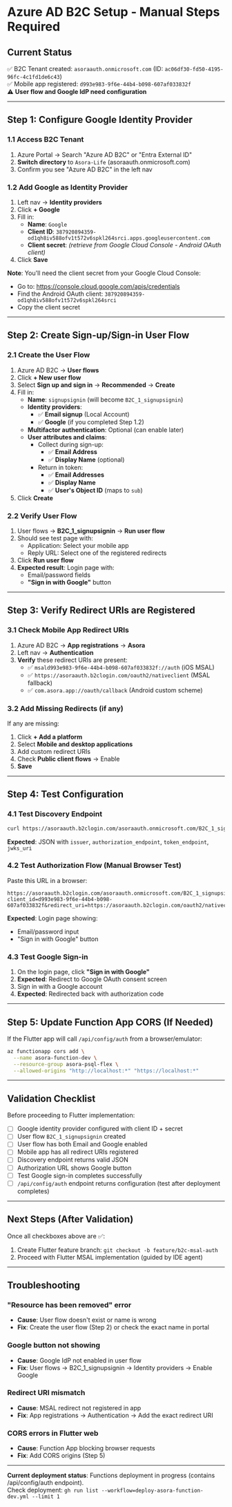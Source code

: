 # Azure AD B2C Setup - Manual Steps Required

## Current Status
✅ B2C Tenant created: `asoraauth.onmicrosoft.com` (ID: `ac06df30-fd50-4195-96fc-4c1fd1de6c43`)  
✅ Mobile app registered: `d993e983-9f6e-44b4-b098-607af033832f`  
⚠️ **User flow and Google IdP need configuration**

---

## Step 1: Configure Google Identity Provider

### 1.1 Access B2C Tenant
1. Azure Portal → Search "Azure AD B2C" or "Entra External ID"
2. **Switch directory** to `Asora-Life` (asoraauth.onmicrosoft.com)
3. Confirm you see "Azure AD B2C" in the left nav

### 1.2 Add Google as Identity Provider
1. Left nav → **Identity providers**
2. Click **+ Google**
3. Fill in:
   - **Name**: `Google`
   - **Client ID**: `387920894359-od1qh8iv588ofv1t572v6spkl264srci.apps.googleusercontent.com`
   - **Client secret**: *(retrieve from Google Cloud Console - Android OAuth client)*
4. Click **Save**

**Note**: You'll need the client secret from your Google Cloud Console:
- Go to: https://console.cloud.google.com/apis/credentials
- Find the Android OAuth client: `387920894359-od1qh8iv588ofv1t572v6spkl264srci`
- Copy the client secret

---

## Step 2: Create Sign-up/Sign-in User Flow

### 2.1 Create the User Flow
1. Azure AD B2C → **User flows**
2. Click **+ New user flow**
3. Select **Sign up and sign in** → **Recommended** → **Create**
4. Fill in:
   - **Name**: `signupsignin` (will become `B2C_1_signupsignin`)
   - **Identity providers**:
     - ✅ **Email signup** (Local Account)
     - ✅ **Google** (if you completed Step 1.2)
   - **Multifactor authentication**: Optional (can enable later)
   - **User attributes and claims**:
     - Collect during sign-up:
       - ✅ **Email Address**
       - ✅ **Display Name** (optional)
     - Return in token:
       - ✅ **Email Addresses**
       - ✅ **Display Name**
       - ✅ **User's Object ID** (maps to `sub`)
5. Click **Create**

### 2.2 Verify User Flow
1. User flows → **B2C_1_signupsignin** → **Run user flow**
2. Should see test page with:
   - Application: Select your mobile app
   - Reply URL: Select one of the registered redirects
3. Click **Run user flow**
4. **Expected result**: Login page with:
   - Email/password fields
   - **"Sign in with Google"** button

---

## Step 3: Verify Redirect URIs are Registered

### 3.1 Check Mobile App Redirect URIs
1. Azure AD B2C → **App registrations** → **Asora**
2. Left nav → **Authentication**
3. **Verify** these redirect URIs are present:
   - ✅ `msald993e983-9f6e-44b4-b098-607af033832f://auth` (iOS MSAL)
   - ✅ `https://asoraauth.b2clogin.com/oauth2/nativeclient` (MSAL fallback)
   - ✅ `com.asora.app://oauth/callback` (Android custom scheme)

### 3.2 Add Missing Redirects (if any)
If any are missing:
1. Click **+ Add a platform**
2. Select **Mobile and desktop applications**
3. Add custom redirect URIs
4. Check **Public client flows** → Enable
5. **Save**

---

## Step 4: Test Configuration

### 4.1 Test Discovery Endpoint
```bash
curl https://asoraauth.b2clogin.com/asoraauth.onmicrosoft.com/B2C_1_signupsignin/v2.0/.well-known/openid-configuration
```

**Expected**: JSON with `issuer`, `authorization_endpoint`, `token_endpoint`, `jwks_uri`

### 4.2 Test Authorization Flow (Manual Browser Test)
Paste this URL in a browser:
```
https://asoraauth.b2clogin.com/asoraauth.onmicrosoft.com/B2C_1_signupsignin/oauth2/v2.0/authorize?client_id=d993e983-9f6e-44b4-b098-607af033832f&redirect_uri=https://asoraauth.b2clogin.com/oauth2/nativeclient&response_type=code&scope=openid%20offline_access&p=B2C_1_signupsignin&prompt=select_account
```

**Expected**: Login page showing:
- Email/password input
- "Sign in with Google" button

### 4.3 Test Google Sign-in
1. On the login page, click **"Sign in with Google"**
2. **Expected**: Redirect to Google OAuth consent screen
3. Sign in with a Google account
4. **Expected**: Redirected back with authorization code

---

## Step 5: Update Function App CORS (If Needed)

If the Flutter app will call `/api/config/auth` from a browser/emulator:

```bash
az functionapp cors add \
  --name asora-function-dev \
  --resource-group asora-psql-flex \
  --allowed-origins "http://localhost:*" "https://localhost:*"
```

---

## Validation Checklist

Before proceeding to Flutter implementation:

- [ ] Google identity provider configured with client ID + secret
- [ ] User flow `B2C_1_signupsignin` created
- [ ] User flow has both Email and Google enabled
- [ ] Mobile app has all redirect URIs registered
- [ ] Discovery endpoint returns valid JSON
- [ ] Authorization URL shows Google button
- [ ] Test Google sign-in completes successfully
- [ ] `/api/config/auth` endpoint returns configuration (test after deployment completes)

---

## Next Steps (After Validation)

Once all checkboxes above are ✅:
1. Create Flutter feature branch: `git checkout -b feature/b2c-msal-auth`
2. Proceed with Flutter MSAL implementation (guided by IDE agent)

---

## Troubleshooting

### "Resource has been removed" error
- **Cause**: User flow doesn't exist or name is wrong
- **Fix**: Create the user flow (Step 2) or check the exact name in portal

### Google button not showing
- **Cause**: Google IdP not enabled in user flow
- **Fix**: User flows → B2C_1_signupsignin → Identity providers → Enable Google

### Redirect URI mismatch
- **Cause**: MSAL redirect not registered in app
- **Fix**: App registrations → Authentication → Add the exact redirect URI

### CORS errors in Flutter web
- **Cause**: Function App blocking browser requests
- **Fix**: Add CORS origins (Step 5)

---

**Current deployment status**: Functions deployment in progress (contains /api/config/auth endpoint).  
Check deployment: `gh run list --workflow=deploy-asora-function-dev.yml --limit 1`
